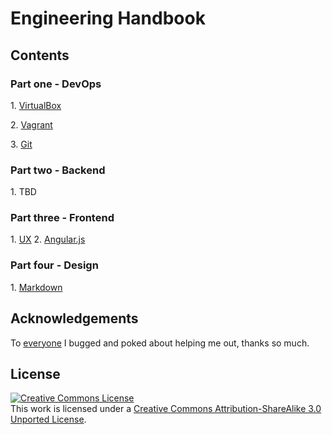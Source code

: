 # Engineering Handbook


## Contents

### Part one - DevOps

1\. [VirtualBox](part-01/01-virtualbox.md)

2\. [Vagrant](part-01/02-vagrant.md)

3\. [Git](part-01/03-git.md)

### Part two - Backend

1\. TBD

### Part three - Frontend

1\. [UX](part-02/01-user-experience.md)
2\. [Angular.js](part-02/framework/01-angular.js.md)

### Part four - Design

1\. [Markdown](part-04/01-markdown-reference.md)

## Acknowledgements

To [everyone](meta/acknowledgements.md) I bugged and poked about helping me out, thanks so much.

## License

<a rel="license" href="http://creativecommons.org/licenses/by-sa/3.0/deed.en_US"><img alt="Creative Commons License" style="border-width:0" src="http://i.creativecommons.org/l/by-sa/3.0/88x31.png" /></a><br />This work is licensed under a <a rel="license" href="http://creativecommons.org/licenses/by-sa/3.0/deed.en_US">Creative Commons Attribution-ShareAlike 3.0 Unported License</a>.
